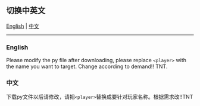 ## 切换中英文

[English](#english) | [中文](#chinese)

---

### English
Please modify the py file after downloading, please replace `<player>` with the name you want to target. Change according to demand!! TNT.

### 中文
下载py文件以后请修改，请把`<player>`替换成要针对玩家名称。根据需求改!!TNT
